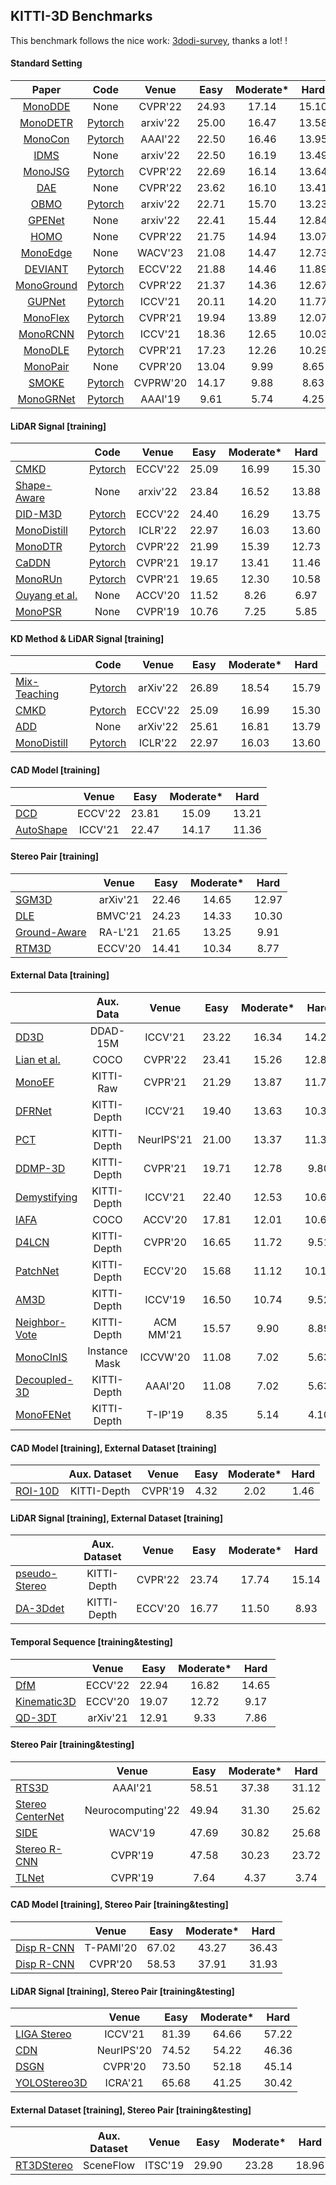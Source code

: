 ## KITTI-3D Benchmarks
This benchmark follows the nice work: [3dodi-survey](https://github.com/xinzhuma/3dodi-survey/blob/master/docs/benchmark_kitti.md), thanks a lot! !


#### Standard Setting 

| Paper | Code | Venue | Easy | Moderate\* | Hard |
| :---: | :--: | :---: | :--: | :------: | :--: |
| [MonoDDE](https://arxiv.org/abs/2205.09373.pdf) | None | CVPR'22 | 24.93 | 17.14 |15.10|
| [MonoDETR](https://arxiv.org/abs/2203.13310) | [Pytorch](https://github.com/ZrrSkywalker/MonoDETR) | arxiv'22 | 25.00 | 16.47 | 13.58|
| [MonoCon](https://arxiv.org/pdf/2112.04628.pdf) | [Pytorch](https://github.com/Xianpeng919/MonoCon) | AAAI'22 | 22.50 | 16.46 |13.95|
| [IDMS](https://arxiv.org/abs/2212.01528.pdf) | None | arxiv'22 | 22.50 | 16.19 |13.49|
| [MonoJSG](https://arxiv.org/pdf/2203.08563.pdf) | [Pytorch](https://github.com/lianqing11/MonoJSG) | CVPR'22 | 22.69 | 16.14 |13.64|
| [DAE](https://openaccess.thecvf.com/content/CVPR2022/papers/Zhang_Dimension_Embeddings_for_Monocular_3D_Object_Detection_CVPR_2022_paper.pdf) | None | CVPR'22 | 23.62 | 16.10 |13.41|
| [OBMO](https://arxiv.org/abs/2212.10049.pdf) | [Pytorch](https://github.com/mrsempress/OBMO) | arxiv'22 |22.71 | 15.70 |13.23|
| [GPENet](https://arxiv.org/abs/2211.01556.pdf) | None | arxiv'22 | 22.41 | 15.44 |12.84|
| [HOMO](https://openaccess.thecvf.com/content/CVPR2022/papers/Gu_Homography_Loss_for_Monocular_3D_Object_Detection_CVPR_2022_paper.pdf) | None | CVPR'22 | 21.75| 14.94 |13.07|
| [MonoEdge](https://arxiv.org/abs/2301.01802.pdf) | None | WACV'23 |21.08 | 14.47 |12.73|
| [DEVIANT](https://arxiv.org/pdf/2207.10758.pdf) | [Pytorch](https://github.com/abhi1kumar/DEVIANT) | ECCV'22 | 21.88 | 14.46 |11.89|
| [MonoGround](https://openaccess.thecvf.com/content/CVPR2022/papers/Qin_MonoGround_Detecting_Monocular_3D_Objects_From_the_Ground_CVPR_2022_paper.pdf) | [Pytorch](https://github.com/cfzd/MonoGround) | CVPR'22 | 21.37 | 14.36 |12.67|
| [GUPNet](https://arxiv.org/pdf/2107.13931.pdf) | [Pytorch](https://github.com/SuperMHP/GUPNet) | ICCV'21 | 20.11 | 14.20 |11.77|
| [MonoFlex](https://arxiv.org/pdf/2104.02323.pdf) | [Pytorch](https://github.com/zhangyp15/MonoFlex) | CVPR'21 | 19.94 | 13.89 |12.07|
| [MonoRCNN](https://arxiv.org/pdf/2104.03775.pdf) | [Pytorch](https://github.com/Rock-100/MonoDet) | ICCV'21 | 18.36 | 12.65 |10.03|
| [MonoDLE](https://arxiv.org/pdf/2103.16237.pdf) | [Pytorch](https://github.com/xinzhuma/monodle) | CVPR'21 | 17.23 | 12.26 |10.29|
| [MonoPair](https://arxiv.org/pdf/2003.00504.pdf) | None | CVPR'20 | 13.04 | 9.99 |8.65|
| [SMOKE](https://arxiv.org/pdf/2002.10111.pdf) | [Pytorch](https://github.com/lzccccc/SMOKE) | CVPRW'20 | 14.17 |	9.88 | 8.63|
| [MonoGRNet](https://arxiv.org/pdf/1811.10247.pdf) | [Pytorch](https://github.com/Zengyi-Qin/MonoGRNet) | AAAI'19 | 9.61 | 5.74 |4.25|



#### LiDAR Signal [training]

|      | Code | Venue | Easy | Moderate\* | Hard |
| ---- | :---:| :---: | :--: | :------: | :--: |
| [CMKD](https://arxiv.org/pdf/2211.07171.pdf) | [Pytorch](https://github.com/Cc-Hy/CMKD) | ECCV'22 | 25.09 | 16.99 |15.30|
| [Shape-Aware](https://arxiv.org/abs/2204.08717.pdf) | None | arxiv'22 | 23.84 | 16.52 |13.88|
| [DID-M3D](https://arxiv.org/pdf/2207.08531.pdf) | [Pytorch](https://github.com/SPengLiang/DID-M3D) | ECCV'22 | 24.40 | 16.29 |13.75|
| [MonoDistill](https://arxiv.org/abs/2201.10830) | [Pytorch](https://github.com/monster-ghost/MonoDistill) | ICLR'22 | 22.97 | 16.03 |13.60|
| [MonoDTR](https://arxiv.org/pdf/2203.10981.pdf) | [Pytorch](https://github.com/kuanchihhuang/MonoDTR) | CVPR'22 | 21.99 | 15.39 |12.73|
| [CaDDN](https://arxiv.org/pdf/2103.01100.pdf) | [Pytorch](https://github.com/TRAILab/CaDDN) | CVPR'21 | 19.17 | 13.41 |11.46|
| [MonoRUn](https://arxiv.org/abs/2103.12605.pdf) | [Pytorch](https://github.com/tjiiv-cprg/MonoRUn) | CVPR'21 | 19.65 | 12.30 |10.58|
| [Ouyang et al.](https://openaccess.thecvf.com/content/ACCV2020/papers/Ouyang_Dynamic_Depth_Fusion_and_Transformation_for_Monocular_3D_Object_Detection_ACCV_2020_paper.pdf) | None | ACCV'20 | 11.52 | 8.26 |6.97|
| [MonoPSR](https://arxiv.org/pdf/1904.01690.pdf) | None | CVPR'19 | 10.76 | 7.25 |5.85|


#### KD Method & LiDAR Signal [training]

|      | Code | Venue | Easy | Moderate\* | Hard |
| ---- | :---:| :---: | :--: | :------: | :--: |
| [Mix-Teaching](https://arxiv.org/abs/2207.04448v1) | [Pytorch](https://github.com/yanglei18/Mix-Teaching) | arXiv'22 | 26.89| 18.54| 15.79|
| [CMKD](https://arxiv.org/pdf/2211.07171.pdf) | [Pytorch](https://github.com/Cc-Hy/CMKD) | ECCV'22 | 25.09 | 16.99 |15.30|
| [ADD](https://arxiv.org/abs/2211.16779) | None | arXiv'22 | 25.61| 16.81| 13.79|
| [MonoDistill](https://arxiv.org/abs/2201.10830) | [Pytorch](https://github.com/monster-ghost/MonoDistill) | ICLR'22 | 22.97 | 16.03 |13.60|


#### CAD Model [training]

|      | Venue | Easy | Moderate\* | Hard |
| ---- | :---: | :--: | :------: | :--: |
| [DCD](https://arxiv.org/pdf/2207.10047.pdf) | ECCV'22 | 23.81| 15.09 |13.21|
| [AutoShape](https://arxiv.org/pdf/2108.11127.pdf) | ICCV'21 | 22.47 | 14.17 |11.36|



#### Stereo Pair [training]

|      | Venue | Easy | Moderate\* | Hard |
| ---- | :---: | :--: | :------: | :--: |
| [SGM3D](https://arxiv.org/pdf/2112.01914.pdf) | arXiv'21 | 22.46 | 14.65 |12.97|
| [DLE](https://www.bmvc2021-virtualconference.com/assets/papers/0299.pdf) | BMVC'21 | 24.23 | 14.33 |10.30|
| [Ground-Aware](https://arxiv.org/pdf/2102.00690.pdf) | RA-L'21 | 21.65 | 13.25 |9.91|
| [RTM3D](https://arxiv.org/pdf/2001.03343.pdf) | ECCV'20 | 14.41 | 10.34 |8.77|


#### External Data [training] 

|      | Aux. Data | Venue | Easy | Moderate\* | Hard |
| ---- | :---: | :--: | :--: | :------: | :--: |
| [DD3D](https://arxiv.org/pdf/2108.06417.pdf)                 |     DDAD-15M     |  ICCV'21   | 23.22 |   16.34    |14.20|
| [Lian et al.](https://arxiv.org/pdf/2104.05858.pdf)          |       COCO       |  CVPR'22   | 23.41 |   15.26    |12.80|
| [MonoEF](https://openaccess.thecvf.com/content/CVPR2021/papers/Zhou_Monocular_3D_Object_Detection_An_Extrinsic_Parameter_Free_Approach_CVPR_2021_paper.pdf) |  KITTI-Raw  |  CVPR'21   | 21.29 |   13.87    |11.71|
| [DFRNet](https://openaccess.thecvf.com/content/ICCV2021/papers/Zou_The_Devil_Is_in_the_Task_Exploiting_Reciprocal_Appearance-Localization_Features_ICCV_2021_paper.pdf) | KITTI-Depth  |  ICCV‘21   | 19.40 |   13.63    |10.35|
| [PCT](https://proceedings.neurips.cc/paper/2021/file/6f3ef77ac0e3619e98159e9b6febf557-Paper.pdf) | KITTI-Depth  | NeurIPS'21 | 21.00 |   13.37    |11.31|
| [DDMP-3D](https://arxiv.org/pdf/2103.16470.pdf)              | KITTI-Depth  |  CVPR'21   | 19.71 |   12.78    |9.80|
| [Demystifying](https://openaccess.thecvf.com/content/ICCV2021/papers/Simonelli_Are_We_Missing_Confidence_in_Pseudo-LiDAR_Methods_for_Monocular_3D_ICCV_2021_paper.pdf) | KITTI-Depth  |  ICCV'21   | 22.40 |   12.53    |10.64|
| [IAFA](https://arxiv.org/pdf/2103.03480.pdf) | COCO |  ACCV'20  | 17.81 |   12.01   |10.61|
| [D4LCN](https://arxiv.org/pdf/1912.04799.pdf)                | KITTI-Depth  |  CVPR'20   | 16.65 |   11.72    |9.51|
| [PatchNet](https://arxiv.org/pdf/2008.04582.pdf)             | KITTI-Depth  |  ECCV'20   | 15.68 |   11.12    |10.17|
| [AM3D](https://arxiv.org/pdf/1903.11444.pdf)                 | KITTI-Depth  |  ICCV'19   | 16.50 |   10.74    |9.52|
| [Neighbor-Vote](https://arxiv.org/pdf/2107.02493.pdf)        | KITTI-Depth  | ACM MM'21  | 15.57 |    9.90    | 8.89  |
| [MonoCInIS](https://arxiv.org/pdf/2110.00464.pdf) | Instance Mask |  ICCVW'20  | 11.08 |    7.02    | 5.63  |
| [Decoupled-3D](https://arxiv.org/pdf/2002.01619.pdf)         | KITTI-Depth  |  AAAI'20   | 11.08 |    7.02    | 5.63  |
| [MonoFENet](https://ieeexplore.ieee.org/abstract/document/8897727/) | KITTI-Depth  |  T-IP'19   | 8.35  |    5.14    | 4.10  |



#### CAD Model [training], External Dataset [training]

|      | Aux. Dataset | Venue | Easy | Moderate\* | Hard |
| ---- | :---: | :--: | :--: | :------: | :--: |
| [ROI-10D](https://arxiv.org/pdf/1812.02781.pdf) | KITTI-Depth  | CVPR'19 | 4.32 |    2.02    |1.46|



#### LiDAR Signal [training], External Dataset [training]

|      | Aux. Dataset | Venue | Easy | Moderate\* | Hard |
| ---- | :---: | :--: | :--: | :------: | :--: |
| [pseudo-Stereo](https://arxiv.org/pdf/2203.02112.pdf) | KITTI-Depth  | CVPR'22 | 23.74 |    17.74    |15.14 |
| [DA-3Ddet](https://www.ecva.net/papers/eccv_2020/papers_ECCV/papers/123540018.pdf) | KITTI-Depth  | ECCV'20 | 16.77 |    11.50    |8.93|



#### Temporal Sequence [training&testing]

|      | Venue | Easy | Moderate\* | Hard |
| ---- | :---: | :--: | :------: | :--: |
| [DfM](https://arxiv.org/pdf/2207.12988.pdf) | ECCV'22 | 22.94 | 16.82 |14.65|
| [Kinematic3D](https://arxiv.org/pdf/2007.09548.pdf) | ECCV'20 | 19.07 | 12.72 |9.17|
| [QD-3DT](https://arxiv.org/pdf/2103.07351.pdf) | arXiv'21 | 12.91 | 9.33 |7.86|



#### Stereo Pair [training&testing]

|      | Venue | Easy | Moderate\* | Hard |
| ---- | :---: | :--: | :------: | :--: |
| [RTS3D](https://arxiv.org/pdf/2012.15072.pdf) | AAAI'21 | 58.51 |   37.38    | 31.12 |
| [Stereo CenterNet](https://arxiv.org/pdf/2103.11071.pdf) | Neurocomputing'22 | 49.94 |   31.30   | 25.62 |
| [SIDE](https://arxiv.org/pdf/2108.09663.pdf) | WACV'19 | 47.69 |   30.82   | 25.68 |
| [Stereo R-CNN](https://arxiv.org/pdf/1902.09738.pdf) | CVPR'19 | 47.58 |   30.23    | 23.72 |
| [TLNet](https://arxiv.org/pdf/1906.01193.pdf) | CVPR'19 | 7.64  |    4.37    | 3.74  |



#### CAD Model [training], Stereo Pair [training&testing]

|                                                             |   Venue   | Easy  | Moderate\* | Hard  |
| ----------------------------------------------------------- | :-------: | :---: | :--------: | :---: |
| [Disp R-CNN](https://jiamingsun.ml/docs/DispRCNN-TPAMI.pdf) | T-PAMI'20 | 67.02 |   43.27    | 36.43 |
| [Disp R-CNN](https://arxiv.org/pdf/2004.03572.pdf)          |  CVPR'20  | 58.53 |   37.91    | 31.93 |



#### LiDAR Signal [training], Stereo Pair [training&testing]

|                                                      |   Venue    | Easy  | Moderate\* | Hard  |
| ---------------------------------------------------- | :--------: | :---: | :--------: | :---: |
| [LIGA Stereo](https://arxiv.org/pdf/2108.08258.pdf)  |  ICCV'21   | 81.39 |   64.66    | 57.22 |
| [CDN](https://arxiv.org/pdf/2007.03085.pdf)          | NeurIPS'20 | 74.52 |   54.22    | 46.36 |
| [DSGN](https://arxiv.org/pdf/2001.03398.pdf)         |  CVPR'20   | 73.50 |   52.18    | 45.14 |
| [YOLOStereo3D](https://arxiv.org/pdf/2103.09422.pdf) |  ICRA'21   | 65.68 |   41.25    | 30.42 |



#### External Dataset [training], Stereo Pair [training&testing]

|      | Aux. Dataset | Venue | Easy | Moderate\* | Hard |
| ---- | :---: | :--: | :--: | :------: | :--: |
| [RT3DStereo](https://www.mrt.kit.edu/z/publ/download/2019/Koenigshof2019Objects.pdf) | SceneFlow | ITSC'19 | 29.90 | 23.28 |18.96|

